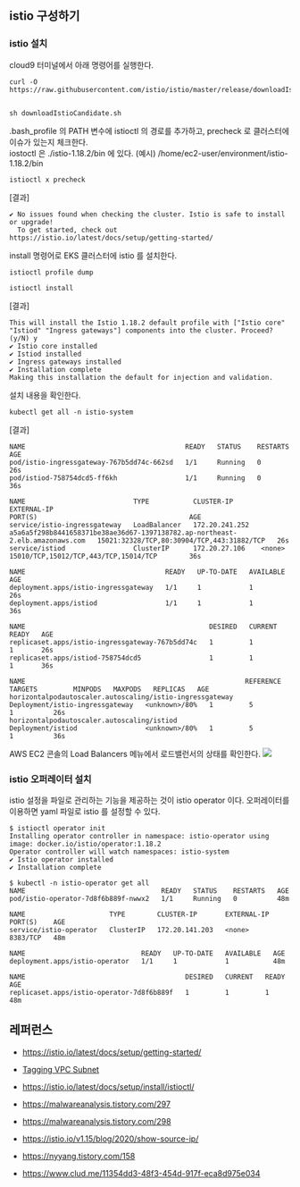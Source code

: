 ## istio 구성하기 ##

### istio 설치 ###
cloud9 터미널에서 아래 명령어를 실행한다.

```
curl -O https://raw.githubusercontent.com/istio/istio/master/release/downloadIstioCandidate.sh ​

sh downloadIstioCandidate.sh
```

.bash_profile 의 PATH 변수에 istioctl 의 경로를 추가하고, precheck 로 클러스터에 이슈가 있는지 체크한다.  
iostoctl 은 ./istio-1.18.2/bin 에 있다. (예시) /home/ec2-user/environment/istio-1.18.2/bin
```
istioctl x precheck
```
[결과]
```
✔ No issues found when checking the cluster. Istio is safe to install or upgrade!
  To get started, check out https://istio.io/latest/docs/setup/getting-started/
```

install 명령어로 EKS 클러스터에 istio 를 설치한다. 
```
istioctl profile dump

istioctl install
```

[결과]
```
This will install the Istio 1.18.2 default profile with ["Istio core" "Istiod" "Ingress gateways"] components into the cluster. Proceed? (y/N) y
✔ Istio core installed                                                                                         
✔ Istiod installed                                                                                             
✔ Ingress gateways installed                                                                                   
✔ Installation complete                                                                                        Making this installation the default for injection and validation.
```

설치 내용을 확인한다. 
```
kubectl get all -n istio-system
```

[결과]
```
NAME                                        READY   STATUS    RESTARTS   AGE
pod/istio-ingressgateway-767b5dd74c-662sd   1/1     Running   0          26s
pod/istiod-758754dcd5-ff6kh                 1/1     Running   0          36s

NAME                           TYPE           CLUSTER-IP       EXTERNAL-IP                                                                    PORT(S)                                      AGE
service/istio-ingressgateway   LoadBalancer   172.20.241.252   a5a6a5f298b8441658371be38ae36d67-1397138782.ap-northeast-2.elb.amazonaws.com   15021:32328/TCP,80:30904/TCP,443:31882/TCP   26s
service/istiod                 ClusterIP      172.20.27.106    <none>                                                                         15010/TCP,15012/TCP,443/TCP,15014/TCP        36s

NAME                                   READY   UP-TO-DATE   AVAILABLE   AGE
deployment.apps/istio-ingressgateway   1/1     1            1           26s
deployment.apps/istiod                 1/1     1            1           36s

NAME                                              DESIRED   CURRENT   READY   AGE
replicaset.apps/istio-ingressgateway-767b5dd74c   1         1         1       26s
replicaset.apps/istiod-758754dcd5                 1         1         1       36s

NAME                                                       REFERENCE                         TARGETS         MINPODS   MAXPODS   REPLICAS   AGE
horizontalpodautoscaler.autoscaling/istio-ingressgateway   Deployment/istio-ingressgateway   <unknown>/80%   1         5         1          26s
horizontalpodautoscaler.autoscaling/istiod                 Deployment/istiod                 <unknown>/80%   1         5         1          36s
```

AWS EC2 콘솔의 Load Balancers 메뉴에서 로드밸런서의 상태를 확인한다. 
![](https://github.com/gnosia93/eks-on-aws/blob/main/images/istio-ingressgw.png)


### istio 오퍼레이터 설치 ###
istio 설정을 파일로 관리하는 기능을 제공하는 것이 istio operator 이다. 오퍼레이터를 이용하면 yaml 파일로 istio 를 설정할 수 있다.   

```
$ istioctl operator init
Installing operator controller in namespace: istio-operator using image: docker.io/istio/operator:1.18.2
Operator controller will watch namespaces: istio-system
✔ Istio operator installed                                                                                                                                      
✔ Installation complete
```

```
$ kubectl -n istio-operator get all
NAME                                  READY   STATUS    RESTARTS   AGE
pod/istio-operator-7d8f6b889f-nwwx2   1/1     Running   0          48m

NAME                     TYPE        CLUSTER-IP       EXTERNAL-IP   PORT(S)    AGE
service/istio-operator   ClusterIP   172.20.141.203   <none>        8383/TCP   48m

NAME                             READY   UP-TO-DATE   AVAILABLE   AGE
deployment.apps/istio-operator   1/1     1            1           48m

NAME                                        DESIRED   CURRENT   READY   AGE
replicaset.apps/istio-operator-7d8f6b889f   1         1         1       48m
```

## 레퍼런스 ##

* https://istio.io/latest/docs/setup/getting-started/
  
* [Tagging VPC Subnet](https://repost.aws/knowledge-center/eks-vpc-subnet-discovery)
  
* https://istio.io/latest/docs/setup/install/istioctl/
  
* https://malwareanalysis.tistory.com/297

* https://malwareanalysis.tistory.com/298

* https://istio.io/v1.15/blog/2020/show-source-ip/

* https://nyyang.tistory.com/158

* https://www.clud.me/11354dd3-48f3-454d-917f-eca8d975e034
